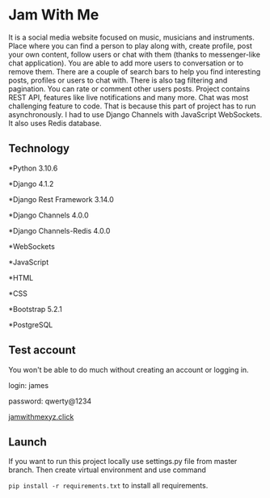 # Jam With Me

It is a social media website focused on music, musicians and
instruments. Place where you can find a person to play along
with, create profile, post your own content, follow users or chat
with them (thanks to messenger-like chat application). You are
able to add more users to conversation or to remove them.
There are a couple of search bars to help you find interesting
posts, profiles or users to chat with. There is also tag filtering
and pagination. You can rate or comment other users posts.
Project contains REST API, features like live notifications and
many more.
Chat was most challenging feature to code. That is because
this part of project has to run asynchronously. I had to use
Django Channels with JavaScript WebSockets. It also uses
Redis database.

## Technology

*Python 3.10.6

*Django 4.1.2

*Django Rest Framework 3.14.0

*Django Channels 4.0.0

*Django Channels-Redis 4.0.0 

*WebSockets

*JavaScript

*HTML

*CSS

*Bootstrap 5.2.1

*PostgreSQL

## Test account

You won't be able to do much without creating an account or 
logging in. 

login: james

password: qwerty@1234

[jamwithmexyz.click](https://www.jamwithmexyz.click/)

## Launch

If you want to run this project locally use settings.py file from master branch. 
Then create virtual environment and use command 

<code>pip install -r requirements.txt</code> to install all requirements. 

